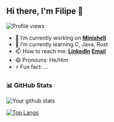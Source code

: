 ## Hi there, I'm Filipe 👋

![Profile views](https://gpvc.arturio.dev/CanIBeFii)

- 🔭 I’m currently working on **[Minishell]**
- 🌱 I’m currently learning C, Java, Rust
- 📫 How to reach me: **[Linkedln]**    **[Email]**
- 😄 Pronouns: He/Him
- ⚡ Fun fact: ...

### 📊 GitHub Stats

![Your github stats](https://github-readme-stats.vercel.app/api?username=CanIBeFii&show_icons=true&theme=github_dark)

[![Top Langs](https://github-readme-stats.vercel.app/api/top-langs/?username=CanIBeFii&count_private=true&theme=github_dark&layout=compact)](https://github.com/anuraghazra/github-readme-stats)

[Minishell]:https://github.com/micas2002/minishell
[Linkedln]:https://www.linkedin.com/in/filipe-vidal-mendes-ba982323a/
[Email]:filipe250502@gmail.com
